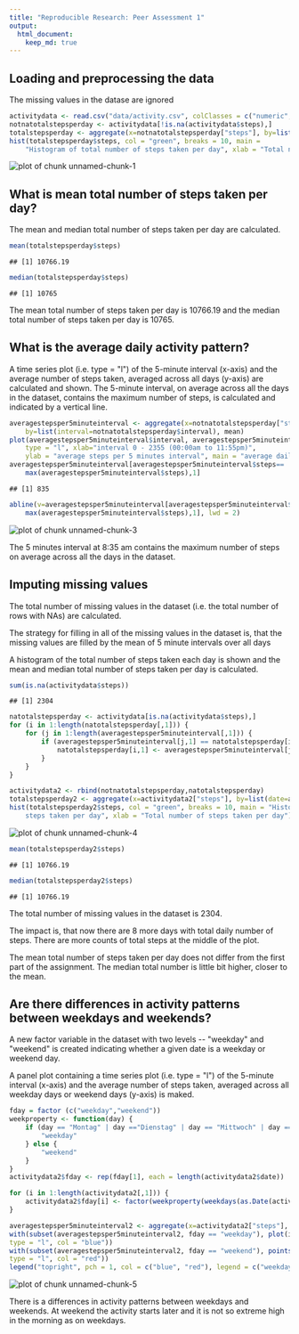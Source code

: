 ```yaml
---
title: "Reproducible Research: Peer Assessment 1"
output: 
  html_document:
    keep_md: true
---
```



## Loading and preprocessing the data

The missing values in the datase are ignored


```r
activitydata <- read.csv("data/activity.csv", colClasses = c("numeric", "character", "numeric"))
notnatotalstepsperday <- activitydata[!is.na(activitydata$steps),]
totalstepsperday <- aggregate(x=notnatotalstepsperday["steps"], by=list(date=notnatotalstepsperday$date), sum)
hist(totalstepsperday$steps, col = "green", breaks = 10, main = 
    "Histogram of total number of steps taken per day", xlab = "Total number of steps taken per day")
```

![plot of chunk unnamed-chunk-1](figure/unnamed-chunk-1-1.png)

## What is mean total number of steps taken per day?

The mean and median total number of steps taken per day are calculated.


```r
mean(totalstepsperday$steps)
```

```
## [1] 10766.19
```

```r
median(totalstepsperday$steps)
```

```
## [1] 10765
```

The mean total number of steps taken per day is 10766.19 and the median total number of steps taken per day is 10765.


## What is the average daily activity pattern?

A time series plot (i.e. type = "l") of the 5-minute interval (x-axis)
and the average number of steps taken, averaged across all days (y-axis) are calculated  and shown.
The 5-minute interval, on average across all the days in the dataset, contains the maximum number of 
steps, is calculated and indicated by a vertical line.



```r
averagestepsper5minuteinterval <- aggregate(x=notnatotalstepsperday["steps"], 
    by=list(interval=notnatotalstepsperday$interval), mean)
plot(averagestepsper5minuteinterval$interval, averagestepsper5minuteinterval$steps, 
    type = "l", xlab="interval 0 - 2355 (00:00am to 11:55pm)", 
	ylab = "average steps per 5 minutes interval", main = "average daily activity pattern")
averagestepsper5minuteinterval[averagestepsper5minuteinterval$steps==
    max(averagestepsper5minuteinterval$steps),1]
```

```
## [1] 835
```

```r
abline(v=averagestepsper5minuteinterval[averagestepsper5minuteinterval$steps==
    max(averagestepsper5minuteinterval$steps),1], lwd = 2)
```

![plot of chunk unnamed-chunk-3](figure/unnamed-chunk-3-1.png)

The 5 minutes interval at 8:35 am contains the maximum number of 
steps on average across all the days in the dataset.

## Imputing missing values

The total number of missing values in the dataset (i.e. the total number of rows with NAs) are calculated. 

The strategy for filling in all of the missing values in the dataset is, that the missing values are filled by the mean
of 5 minute intervals over all days

A histogram of the total number of steps taken each day is shown 
and the mean and median total number of steps taken per day is calculated.


```r
sum(is.na(activitydata$steps))
```

```
## [1] 2304
```

```r
natotalstepsperday <- activitydata[is.na(activitydata$steps),]
for (i in 1:length(natotalstepsperday[,1])) {
	for (j in 1:length(averagestepsper5minuteinterval[,1])) {
		if (averagestepsper5minuteinterval[j,1] == natotalstepsperday[i,3]) {
			natotalstepsperday[i,1] <- averagestepsper5minuteinterval[j,2]
		}
	}
}

activitydata2 <- rbind(notnatotalstepsperday,natotalstepsperday)
totalstepsperday2 <- aggregate(x=activitydata2["steps"], by=list(date=activitydata2$date), sum)
hist(totalstepsperday2$steps, col = "green", breaks = 10, main = "Histogram of total number of 
    steps taken per day", xlab = "Total number of steps taken per day")
```

![plot of chunk unnamed-chunk-4](figure/unnamed-chunk-4-1.png)

```r
mean(totalstepsperday2$steps)
```

```
## [1] 10766.19
```

```r
median(totalstepsperday2$steps)
```

```
## [1] 10766.19
```

The total number of missing values in the dataset is 2304.

The impact is, that now there are 8 more days with total daily number of steps.
There are more counts of total steps at the middle of the plot. 

The mean total number of steps taken per day does not differ from the first part of the assignment.
The median total number is little bit higher, closer to the mean. 


## Are there differences in activity patterns between weekdays and weekends?

A new factor variable in the dataset with two levels -- "weekday" and "weekend" is created indicating whether a given date is a weekday or weekend day.

A panel plot containing a time series plot (i.e. type = "l") of the 5-minute interval (x-axis) 
and the average number of steps taken, averaged across all weekday days or weekend days (y-axis) is maked.


```r
fday = factor (c("weekday","weekend"))
weekproperty <- function(day) {
	if (day == "Montag" | day =="Dienstag" | day == "Mittwoch" | day == "Donnerstag" | day == "Freitag") {
		"weekday"
	} else {
		"weekend"
	}
}
activitydata2$fday <- rep(fday[1], each = length(activitydata2$date))

for (i in 1:length(activitydata2[,1])) {
	activitydata2$fday[i] <- factor(weekproperty(weekdays(as.Date(activitydata2$date[i],"%Y-%m-%d"))))
}

averagestepsper5minuteinterval2 <- aggregate(x=activitydata2["steps"], by=list(interval=activitydata2$interval, fday=activitydata2$fday), mean)
with(subset(averagestepsper5minuteinterval2, fday == "weekday"), plot(interval, steps, main = "",
type = "l", col = "blue"))
with(subset(averagestepsper5minuteinterval2, fday == "weekend"), points(interval, steps, main = "",
type = "l", col = "red"))
legend("topright", pch = 1, col = c("blue", "red"), legend = c("weekday", "weekend"))
```

![plot of chunk unnamed-chunk-5](figure/unnamed-chunk-5-1.png)

There is a differences in activity patterns between weekdays and weekends. At weekend the activity starts later and
it is not so extreme high in the morning as on weekdays.

